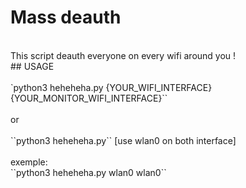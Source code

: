 # Mass deauth
<br>
This script deauth everyone on every wifi around you !
<br>
## USAGE
<br><br>
`python3 heheheha.py {YOUR_WIFI_INTERFACE} {YOUR_MONITOR_WIFI_INTERFACE}``
<br><br>
or 
<br><br>
``python3 heheheha.py`` [use wlan0 on both interface]
<br><br>
exemple:
<br>
``python3 heheheha.py wlan0 wlan0``
